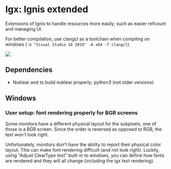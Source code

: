 # Igx: Ignis extended
Extensions of Ignis to handle resources more easily; such as easier refcount and managing UI.

For better compilation,  use clangcl as a toolchain when compiling on windows (`-G "Visual Studio 16 2019" -A x64 -T clangcl`).

![](https://github.com/Nielsbishere/ignix/workflows/C%2FC++%20CI/badge.svg)


## Dependencies
- Nuklear and to build nuklear properly; python3 (not older versions)

## Windows

### User setup: font rendering properly for BGR screens

Some monitors have a different physical layout for the subpixels, one of those is a BGR screen. Since the order is reversed as opposed to RGB, the text won't look right.

Unfortunately, monitors don't have the ability to report their physical color layout. This can make font rendering difficult (and not look right). Luckily, using "Adjust ClearType text" built-in to windows, you can define how fonts are rendered and they will all change (including the igx text rendering).
